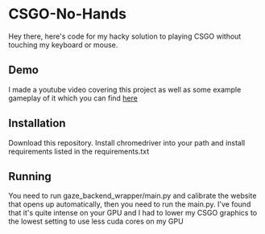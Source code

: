 # CSGO-No-Hands

Hey there, here's code for my hacky solution to playing CSGO without touching my keyboard or mouse.

## Demo

I made a youtube video covering this project as well as some example gameplay of it which you can find [here](https://www.youtube.com/watch?v=5rL8Y2WW6iw)

## Installation

Download this repository. Install chromedriver into your path and install requirements listed in the requirements.txt

## Running

You need to run gaze_backend_wrapper/main.py and calibrate the website that opens up automatically, then you need to run the main.py. I've found that it's quite intense on your GPU and I had to lower my CSGO graphics to the lowest setting to use less cuda cores on my GPU
